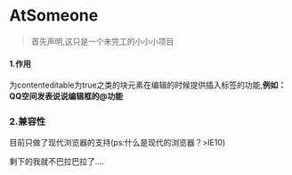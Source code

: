 # AtSomeone
> 首先声明,这只是一个未完工的小小小项目

#### 1.作用
为contenteditable为true之类的块元素在编辑的时候提供插入标签的功能,**例如：QQ空间发表说说编辑框的@功能**

### 2.兼容性
目前只做了现代浏览器的支持(ps:什么是现代的浏览器？>IE10)



剩下的我就不巴拉巴拉了....
